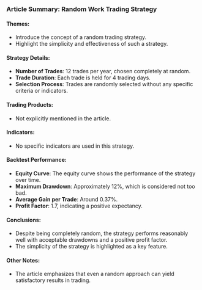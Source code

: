 ### Article Summary: Random Work Trading Strategy

#### Themes:
- Introduce the concept of a random trading strategy.
- Highlight the simplicity and effectiveness of such a strategy.

#### Strategy Details:
- **Number of Trades**: 12 trades per year, chosen completely at random.
- **Trade Duration**: Each trade is held for 4 trading days.
- **Selection Process**: Trades are randomly selected without any specific criteria or indicators.

#### Trading Products:
- Not explicitly mentioned in the article.

#### Indicators:
- No specific indicators are used in this strategy.

#### Backtest Performance:
- **Equity Curve**: The equity curve shows the performance of the strategy over time.
- **Maximum Drawdown**: Approximately 12%, which is considered not too bad.
- **Average Gain per Trade**: Around 0.37%.
- **Profit Factor**: 1.7, indicating a positive expectancy.

#### Conclusions:
- Despite being completely random, the strategy performs reasonably well with acceptable drawdowns and a positive profit factor.
- The simplicity of the strategy is highlighted as a key feature.

#### Other Notes:
- The article emphasizes that even a random approach can yield satisfactory results in trading.
